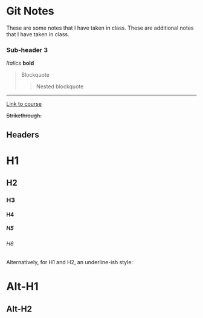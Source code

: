 # Git Notes
These are some notes that I have taken in class.
These are additional notes that I have taken in class.

### Sub-header 3
*Italics* **bold**

> Blockquote
>> Nested blockquote
---
[Link to course](http://cecileane.github.io/computingtools/)

~~Strikethrough.~~

## Headers

# H1
## H2
### H3
#### H4
##### H5
###### H6

Alternatively, for H1 and H2, an underline-ish style:

Alt-H1
======

Alt-H2
------
